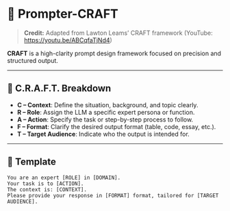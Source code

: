 # 🧠 Prompter-CRAFT

> **Credit:** Adapted from Lawton Leams’ CRAFT framework (YouTube: https://youtu.be/ABCqfaTjNd4)

**CRAFT** is a high-clarity prompt design framework focused on precision and structured output.

---

## 📐 C.R.A.F.T. Breakdown

- **C – Context**: Define the situation, background, and topic clearly.  
- **R – Role**: Assign the LLM a specific expert persona or function.  
- **A – Action**: Specify the task or step-by-step process to follow.  
- **F – Format**: Clarify the desired output format (table, code, essay, etc.).  
- **T – Target Audience**: Indicate who the output is intended for.  

---

## 📄 Template

```plaintext
You are an expert [ROLE] in [DOMAIN].  
Your task is to [ACTION].  
The context is: [CONTEXT].  
Please provide your response in [FORMAT] format, tailored for [TARGET AUDIENCE].
